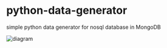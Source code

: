 # python-data-generator
simple python data generator for nosql database in MongoDB


![diagram](https://user-images.githubusercontent.com/117740426/222005894-3711bdbf-9584-4e46-8876-486538d6d8a9.png)
